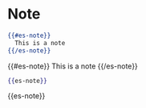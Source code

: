 # Note

```handlebars
{{#es-note}}
  This is a note
{{/es-note}}
```
{{#es-note}}
  This is a note
{{/es-note}}

```handlebars
{{es-note}}
```
{{es-note}}
